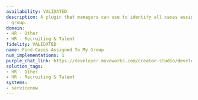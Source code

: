 ```yaml
---
availability: VALIDATED
description: A plugin that managers can use to identify all cases assigned to their
  group.
domain:
- HR - Other
- HR - Recruiting & Talent
fidelity: VALIDATED
name: Find Cases Assigned To My Group
num_implementations: 1
purple_chat_link: https://developer.moveworks.com/creator-studio/developer-tools/purple-chat/?conversation=%7B%22messages%22%3A%5B%7B%22parts%22%3A%5B%7B%22richText%22%3A%22I+need+to+see+all+the+cases+assigned+to+my+group.%22%7D%5D%2C%22role%22%3A%22user%22%7D%2C%7B%22parts%22%3A%5B%7B%22richText%22%3A%22Okay%2C+I+can+retrieve+all+cases+assigned+to+your+group.+To+confirm%2C+what+group+are+you+referring+to%3F%22%7D%5D%2C%22role%22%3A%22assistant%22%7D%2C%7B%22parts%22%3A%5B%7B%22richText%22%3A%22The+%27Marketing+Team%27+group.%22%7D%5D%2C%22role%22%3A%22user%22%7D%2C%7B%22parts%22%3A%5B%7B%22richText%22%3A%22Okay%2C+retrieving+all+open+cases+for+the+Marketing+Team+group...%22%7D%5D%2C%22role%22%3A%22assistant%22%7D%2C%7B%22parts%22%3A%5B%7B%22richText%22%3A%22Here+are+the+open+cases+assigned+to+the+Marketing+Team%3A%22%7D%2C%7B%22richText%22%3A%22%3Cb%3EINC0010023+-+Website+Inquiry%3A%3C%2Fb%3E+User+reported+website+downtime.+Root+cause+identified+as+server+overload.+Resolution%3A+Server+restarted+and+optimized.+Impact%3A+Minor+disruption+to+website+visitors.%3Cbr%3E%3Cbr%3E%3Cb%3EINC0010045+-+Email+Campaign+Issue%3A%3C%2Fb%3E+Email+campaign+failed+to+send.+Root+cause+identified+as+incorrect+SMTP+settings.+Resolution%3A+SMTP+settings+updated+and+campaign+resent.+Impact%3A+Delayed+email+delivery.%3Cbr%3E%3Cbr%3E%3Cb%3EINC0010078+-+Social+Media+Bug%3A%3C%2Fb%3E+Bug+found+in+social+media+sharing+feature.+Root+cause+identified+as+code+error.+Resolution%3A+Code+updated+and+bug+fixed.+Impact%3A+Limited+sharing+capability.%22%7D%2C%7B%22citations%22%3A%5B%7B%22citationTitle%22%3A%22INC0010023+-+Website+Inquiry%22%2C%22connectorName%22%3A%22servicenow%22%7D%2C%7B%22citationTitle%22%3A%22INC0010045+-+Email+Campaign+Issue%22%2C%22connectorName%22%3A%22servicenow%22%7D%2C%7B%22citationTitle%22%3A%22INC0010078+-+Social+Media+Bug%22%2C%22connectorName%22%3A%22servicenow%22%7D%5D%7D%5D%2C%22role%22%3A%22assistant%22%7D%5D%7D
solution_tags:
- HR - Other
- HR - Recruiting & Talent
systems:
- servicenow
---
```

